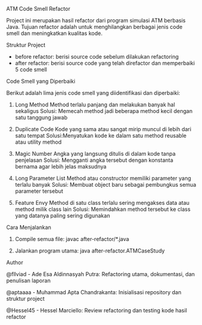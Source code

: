 ATM Code Smell Refactor

Project ini merupakan hasil refactor dari program simulasi ATM berbasis Java. Tujuan refactor adalah untuk menghilangkan berbagai jenis code smell dan meningkatkan kualitas kode.

Struktur Project

- before refactor: berisi source code sebelum dilakukan refactoring
- after refactor: berisi source code yang telah direfactor dan memperbaiki 5 code smell

Code Smell yang Diperbaiki

Berikut adalah lima jenis code smell yang diidentifikasi dan diperbaiki:

1. Long Method
   Method terlalu panjang dan melakukan banyak hal sekaligus
   Solusi: Memecah method jadi beberapa method kecil dengan satu tanggung jawab

2. Duplicate Code
   Kode yang sama atau sangat mirip muncul di lebih dari satu tempat
   Solusi:Menyatukan kode ke dalam satu method reusable atau utility method

3. Magic Number
   Angka yang langsung ditulis di dalam kode tanpa penjelasan
   Solusi: Mengganti angka tersebut dengan konstanta bernama agar lebih jelas maksudnya

4. Long Parameter List
   Method atau constructor memiliki parameter yang terlalu banyak
   Solusi: Membuat object baru sebagai pembungkus semua parameter tersebut

5. Feature Envy
   Method di satu class terlalu sering mengakses data atau method milik class lain
   Solusi: Memindahkan method tersebut ke class yang datanya paling sering digunakan

Cara Menjalankan

1. Compile semua file:
   javac after-refactor/*.java

2. Jalankan program utama:
   java after-refactor.ATMCaseStudy

Author


@fllviad - Ade Esa Aldinnasyah Putra: Refactoring utama, dokumentasi, dan penulisan laporan

@aptaaaa - Muhammad Apta Chandrakanta: Inisialisasi repository dan struktur project

@Hessel45 - Hessel Marciello: Review refactoring dan testing kode hasil refactor

